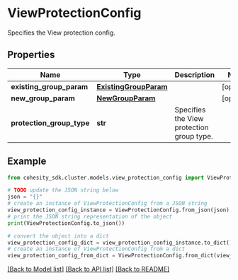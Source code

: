# ViewProtectionConfig

Specifies the View protection config.

## Properties

Name | Type | Description | Notes
------------ | ------------- | ------------- | -------------
**existing_group_param** | [**ExistingGroupParam**](ExistingGroupParam.md) |  | [optional] 
**new_group_param** | [**NewGroupParam**](NewGroupParam.md) |  | [optional] 
**protection_group_type** | **str** | Specifies the View protection group type. | 

## Example

```python
from cohesity_sdk.cluster.models.view_protection_config import ViewProtectionConfig

# TODO update the JSON string below
json = "{}"
# create an instance of ViewProtectionConfig from a JSON string
view_protection_config_instance = ViewProtectionConfig.from_json(json)
# print the JSON string representation of the object
print(ViewProtectionConfig.to_json())

# convert the object into a dict
view_protection_config_dict = view_protection_config_instance.to_dict()
# create an instance of ViewProtectionConfig from a dict
view_protection_config_from_dict = ViewProtectionConfig.from_dict(view_protection_config_dict)
```
[[Back to Model list]](../README.md#documentation-for-models) [[Back to API list]](../README.md#documentation-for-api-endpoints) [[Back to README]](../README.md)


